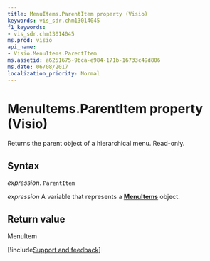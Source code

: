 ```yaml
---
title: MenuItems.ParentItem property (Visio)
keywords: vis_sdr.chm13014045
f1_keywords:
- vis_sdr.chm13014045
ms.prod: visio
api_name:
- Visio.MenuItems.ParentItem
ms.assetid: a6251675-9bca-e984-171b-16733c49d806
ms.date: 06/08/2017
localization_priority: Normal
---
```



# MenuItems.ParentItem property (Visio)

Returns the parent object of a hierarchical menu. Read-only.


## Syntax

_expression_. `ParentItem`

_expression_ A variable that represents a **[MenuItems](Visio.MenuItems.md)** object.


## Return value

MenuItem

[!include[Support and feedback](~/includes/feedback-boilerplate.md)]